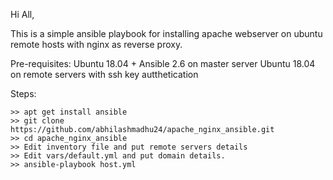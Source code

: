   Hi All,
  
  This is a simple ansible playbook for installing apache webserver on ubuntu remote hosts with nginx as reverse proxy.
  
  Pre-requisites: Ubuntu 18.04 + Ansible 2.6 on master server
                  Ubuntu 18.04 on remote servers with ssh key autthetication
                  
  Steps: 
  
  ```
  >> apt get install ansible
  >> git clone https://github.com/abhilashmadhu24/apache_nginx_ansible.git
  >> cd apache_nginx_ansible
  >> Edit inventory file and put remote servers details 
  >> Edit vars/default.yml and put domain details.
  >> ansible-playbook host.yml
 ```
